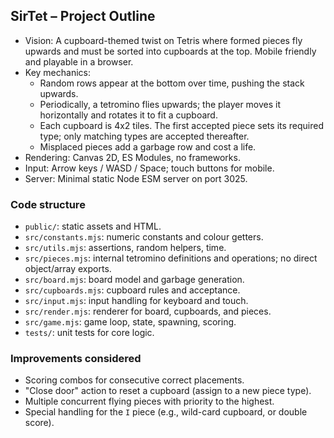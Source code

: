 ## SirTet – Project Outline

- Vision: A cupboard-themed twist on Tetris where formed pieces fly upwards and must be sorted into cupboards at the top. Mobile friendly and playable in a browser.
- Key mechanics:
	- Random rows appear at the bottom over time, pushing the stack upwards.
	- Periodically, a tetromino flies upwards; the player moves it horizontally and rotates it to fit a cupboard.
	- Each cupboard is 4x2 tiles. The first accepted piece sets its required type; only matching types are accepted thereafter.
	- Misplaced pieces add a garbage row and cost a life.
- Rendering: Canvas 2D, ES Modules, no frameworks.
- Input: Arrow keys / WASD / Space; touch buttons for mobile.
- Server: Minimal static Node ESM server on port 3025.

### Code structure
- `public/`: static assets and HTML.
- `src/constants.mjs`: numeric constants and colour getters.
- `src/utils.mjs`: assertions, random helpers, time.
- `src/pieces.mjs`: internal tetromino definitions and operations; no direct object/array exports.
- `src/board.mjs`: board model and garbage generation.
- `src/cupboards.mjs`: cupboard rules and acceptance.
- `src/input.mjs`: input handling for keyboard and touch.
- `src/render.mjs`: renderer for board, cupboards, and pieces.
- `src/game.mjs`: game loop, state, spawning, scoring.
- `tests/`: unit tests for core logic.

### Improvements considered
- Scoring combos for consecutive correct placements.
- "Close door" action to reset a cupboard (assign to a new piece type).
- Multiple concurrent flying pieces with priority to the highest.
- Special handling for the `I` piece (e.g., wild-card cupboard, or double score).


